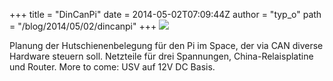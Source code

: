 +++
title = "DinCanPi"
date = 2014-05-02T07:09:44Z
author = "typ_o"
path = "/blog/2014/05/02/dincanpi"
+++
[![](https://flipdot.org/blog/uploads/dinpi.serendipityThumb.jpg)](https://flipdot.org/blog/uploads/dinpi.jpg)

Planung der Hutschienenbelegung für den Pi im Space, der via CAN diverse
Hardware steuern soll. Netzteile für drei Spannungen,
China-Relaisplatine und Router. More to come: USV auf 12V DC Basis.

